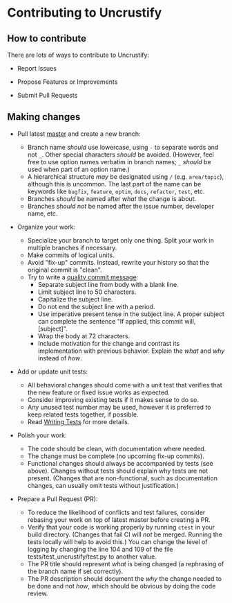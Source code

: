 # Contributing to Uncrustify

## How to contribute

There are lots of ways to contribute to Uncrustify:

- Report Issues

- Propose Features or Improvements

- Submit Pull Requests

## Making changes

* Pull latest [master][master] and create a new branch:
    - Branch name _should_ use lowercase, using `-` to separate words
      and not `_`. Other special characters _should_ be avoided.
      (However, feel free to use option names verbatim in branch names;
      `_` _should_ be used when part of an option name.)
    - A hierarchical structure _may_ be designated using `/`
      (e.g. `area/topic`), although this is uncommon.
      The last part of the name can be keywords like `bugfix`, `feature`,
      `optim`, `docs`, `refactor`, `test`, etc.
    - Branches _should_ be named after _what_ the change is about.
    - Branches _should not_ be named after the issue number,
      developer name, etc.

* Organize your work:
    - Specialize your branch to target only one thing.
      Split your work in multiple branches if necessary.
    - Make commits of logical units.
    - Avoid "fix-up" commits.
      Instead, rewrite your history so that the original commit is "clean".
    - Try to write a [quality commit message][commits]:
        + Separate subject line from body with a blank line.
        + Limit subject line to 50 characters.
        + Capitalize the subject line.
        + Do not end the subject line with a period.
        + Use imperative present tense in the subject line.
          A proper subject can complete the sentence
          "If applied, this commit will, [subject]".
        + Wrap the body at 72 characters.
        + Include motivation for the change
          and contrast its implementation with previous behavior.
          Explain the _what_ and _why_ instead of _how_.

* Add or update unit tests:
    - All behavioral changes should come with a unit test that verifies
      that the new feature or fixed issue works as expected.
    - Consider improving existing tests if it makes sense to do so.
    - Any unused test number may be used,
      however it is preferred to keep related tests together, if possible.
    - Read [Writing Tests][tests] for more details.

* Polish your work:
    - The code should be clean, with documentation where needed.
    - The change must be complete (no upcoming fix-up commits).
    - Functional changes should always be accompanied by tests (see above).
      Changes without tests should explain why tests are not present.
      (Changes that are non-functional, such as documentation changes,
      can usually omit tests without justification.)

* Prepare a Pull Request (PR):
    - To reduce the likelihood of conflicts and test failures,
      consider rebasing your work on top of latest master before creating a PR.
    - Verify that your code is working properly
      by running `ctest` in your build directory.
      (Changes that fail CI will _not_ be merged.
      Running the tests locally will help to avoid this.)
      You can change the level of logging by changing the line 104 and 109
      of the file tests/test_uncrustify/test.py to another value.
    - The PR title should represent _what_ is being changed
      (a rephrasing of the branch name if set correctly).
    - The PR description should document the _why_ the change needed to be done
      and not _how_, which should be obvious by doing the code review.

[master]: https://github.com/uncrustify/uncrustify/tree/master
[commits]: https://chris.beams.io/posts/git-commit/
[tests]: https://github.com/uncrustify/uncrustify/wiki/Writing-Tests

